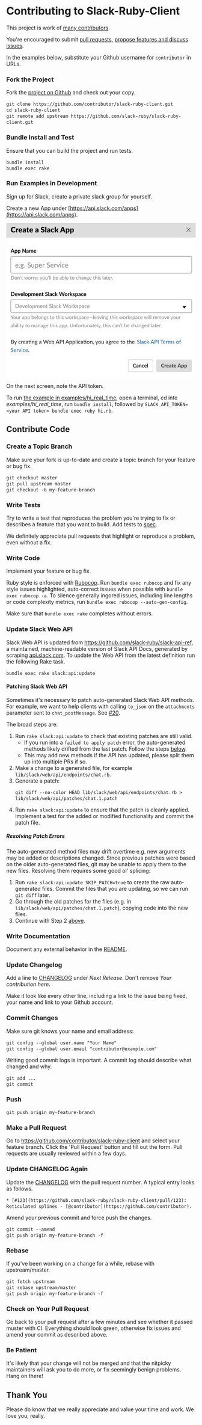 # Contributing to Slack-Ruby-Client

This project is work of [many contributors](https://github.com/slack-ruby/slack-ruby-client/graphs/contributors).

You're encouraged to submit [pull requests](https://github.com/slack-ruby/slack-ruby-client/pulls), [propose features and discuss issues](https://github.com/slack-ruby/slack-ruby-client/issues).

In the examples below, substitute your Github username for `contributor` in URLs.

### Fork the Project

Fork the [project on Github](https://github.com/slack-ruby/slack-ruby-client) and check out your copy.

```
git clone https://github.com/contributor/slack-ruby-client.git
cd slack-ruby-client
git remote add upstream https://github.com/slack-ruby/slack-ruby-client.git
```

### Bundle Install and Test

Ensure that you can build the project and run tests.

```
bundle install
bundle exec rake
```

### Run Examples in Development

Sign up for Slack, create a private slack group for yourself.

Create a new App under [https://api.slack.com/apps](https://api.slack.com/apps).

![](screenshots/create-app.png)

On the next screen, note the API token.

To run [the example in examples/hi_real_time](examples/hi_real_time/hi.rb), open a terminal, cd into _examples/hi_real_time_, run `bundle install`, followed by `SLACK_API_TOKEN=<your API token> bundle exec ruby hi.rb`.

## Contribute Code

### Create a Topic Branch

Make sure your fork is up-to-date and create a topic branch for your feature or bug fix.

```
git checkout master
git pull upstream master
git checkout -b my-feature-branch
```

### Write Tests

Try to write a test that reproduces the problem you're trying to fix or describes a feature that you want to build. Add tests to [spec](spec).

We definitely appreciate pull requests that highlight or reproduce a problem, even without a fix.

### Write Code

Implement your feature or bug fix.

Ruby style is enforced with [Rubocop](https://github.com/bbatsov/rubocop). Run `bundle exec rubocop` and fix any style issues highlighted, auto-correct issues when possible with `bundle exec rubocop -a`. To silence generally ingored issues, including line lengths or code complexity metrics, run `bundle exec rubocop --auto-gen-config`.

Make sure that `bundle exec rake` completes without errors.

### Update Slack Web API

Slack Web API is updated from https://github.com/slack-ruby/slack-api-ref, a maintained, machine-readable version of Slack API Docs, generated by scraping [api.slack.com](https://api.slack.com). To update the Web API from the latest definition run the following Rake task.

```
bundle exec rake slack:api:update
```

#### Patching Slack Web API

Sometimes it's necessary to patch auto-generated Slack Web API methods. For example, we want to help clients with calling `to_json` on the `attachments` parameter sent to `chat_postMessage`. See [#20](https://github.com/slack-ruby/slack-ruby-client/issues/20).

The broad steps are:
1. Run `rake slack:api:update` to check that existing patches are still valid.
    - If you run into a `failed to apply patch` error, the auto-generated methods likely drifted from the last patch. Follow the steps [below](#resolving-patch-errors).
    - This may add new methods if the API has updated, please split them up into multiple PRs if so.
2. Make a change to a generated file, for example `lib/slack/web/api/endpoints/chat.rb`.
3. Generate a patch:
    ```
    git diff --no-color HEAD lib/slack/web/api/endpoints/chat.rb > lib/slack/web/api/patches/chat.1.patch
    ```
4. Run `rake slack:api:update` to ensure that the patch is cleanly applied. Implement a test for the added or modified functionality and commit the patch file.

##### Resolving Patch Errors

The auto-generated method files may drift overtime e.g. new arguments may be added or descriptions changed. Since previous patches were based on the older auto-generated files, git may be unable to apply them to the new files. Resolving them requires some good ol' splicing:
1. Run `rake slack:api:update SKIP_PATCH=true` to create the raw auto-generated files. Commit the files that you are updating, so we can run `git diff` later.
2. Go through the old patches for the files (e.g. in `lib/slack/web/api/patches/chat.1.patch`), copying code into the new files.
3. Continue with Step 2 [above](#patching-slack-web-api).


### Write Documentation

Document any external behavior in the [README](README.md).

### Update Changelog

Add a line to [CHANGELOG](CHANGELOG.md) under *Next Release*. Don't remove *Your contribution here*.

Make it look like every other line, including a link to the issue being fixed, your name and link to your Github account.

### Commit Changes

Make sure git knows your name and email address:

```
git config --global user.name "Your Name"
git config --global user.email "contributor@example.com"
```

Writing good commit logs is important. A commit log should describe what changed and why.

```
git add ...
git commit
```

### Push

```
git push origin my-feature-branch
```

### Make a Pull Request

Go to https://github.com/contributor/slack-ruby-client and select your feature branch. Click the 'Pull Request' button and fill out the form. Pull requests are usually reviewed within a few days.

### Update CHANGELOG Again

Update the [CHANGELOG](CHANGELOG.md) with the pull request number. A typical entry looks as follows.

```
* [#123](https://github.com/slack-ruby/slack-ruby-client/pull/123): Reticulated splines - [@contributor](https://github.com/contributor).
```

Amend your previous commit and force push the changes.

```
git commit --amend
git push origin my-feature-branch -f
```

### Rebase

If you've been working on a change for a while, rebase with upstream/master.

```
git fetch upstream
git rebase upstream/master
git push origin my-feature-branch -f
```

### Check on Your Pull Request

Go back to your pull request after a few minutes and see whether it passed muster with CI. Everything should look green, otherwise fix issues and amend your commit as described above.

### Be Patient

It's likely that your change will not be merged and that the nitpicky maintainers will ask you to do more, or fix seemingly benign problems. Hang on there!

## Thank You

Please do know that we really appreciate and value your time and work. We love you, really.
